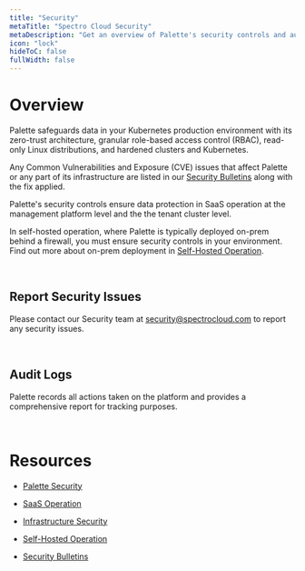 ```yaml
---
title: "Security"
metaTitle: "Spectro Cloud Security"
metaDescription: "Get an overview of Palette's security controls and audit logs, and learn how to report security issues."
icon: "lock"
hideToC: false
fullWidth: false
---
```


# Overview

Palette safeguards data in your Kubernetes production environment with its zero-trust architecture, granular role-based access control (RBAC), read-only Linux distributions, and hardened clusters and Kubernetes. 

Any Common Vulnerabilities and Exposure (CVE) issues that affect Palette or any part of its infrastructure are listed in our [Security Bulletins](/security/security-bulletins) along with the fix applied.

Palette's security controls ensure data protection in SaaS operation at the management platform level and the the tenant cluster level. 

In self-hosted operation, where Palette is typically deployed on-prem behind a firewall, you must ensure security controls in your environment. Find out more about on-prem deployment in [Self-Hosted Operation](/security/self-hosted-operation).

<br />

## Report Security Issues

Please contact our Security team at security@spectrocloud.com to report any security issues.

<br />

## Audit Logs

Palette records all actions taken on the platform and provides a comprehensive report for tracking purposes.

<br />

# Resources

- [Palette Security](/security/palette-security)


- [SaaS Operation](/security/saas-operation)


- [Infrastructure Security](/security/infrastructure)


- [Self-Hosted Operation](/security/self-hosted-operation)


- [Security Bulletins](/security/security-bulletins)


<br />

